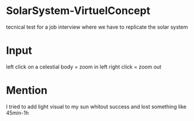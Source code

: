 # SolarSystem-VirtuelConcept
tecnical test for a job interview where we have to replicate the solar system
# Input

left click on a celestial body = zoom in
left right click = zoom out

# Mention

I tried to add light visual to my sun whitout success and lost something like 45min-1h